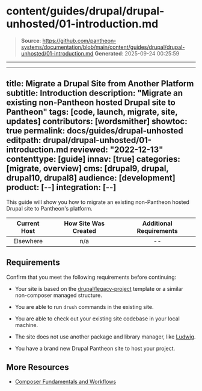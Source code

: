 # content/guides/drupal/drupal-unhosted/01-introduction.md

> **Source**: https://github.com/pantheon-systems/documentation/blob/main/content/guides/drupal/drupal-unhosted/01-introduction.md
> **Generated**: 2025-09-24 00:25:59

---

---
title: Migrate a Drupal Site from Another Platform
subtitle: Introduction
description: "Migrate an existing non-Pantheon hosted Drupal site to Pantheon"
tags: [code, launch, migrate, site, updates]
contributors: [wordsmither]
showtoc: true
permalink: docs/guides/drupal-unhosted
editpath: drupal/drupal-unhosted/01-introduction.md
reviewed: "2022-12-13"
contenttype: [guide]
innav: [true]
categories: [migrate, overview]
cms: [drupal9, drupal, drupal10, drupal8]
audience: [development]
product: [--]
integration: [--]
---

This guide will show you how to migrate an existing non-Pantheon hosted Drupal site to Pantheon's platform.

|  Current Host | How Site Was Created <Popover title="Site Creation" content="What is the method you used to create the site?" /> |  Additional Requirements <Popover title="Additional Requirements" content="Any other features that must be in place, or that are desired." /> |
| :-------------------------------------------: | :------------------------------------------------------------------------------------------------------------------------------------------: | :----------------------------------------------------------------------------------------------------------------------------------------------------------------------------------------: |
|                   Elsewhere                   |                                                                     n/a                                                                      |                                                                                             --                                                                                             |

<Partial file="drupal/see-landing.md" />

<Partial file="drupal/commit-history.md" />

## Requirements

Confirm that you meet the following requirements before continuing:

- Your site is based on the [drupal/legacy-project](https://github.com/drupal/legacy-project/blob/9.1.x/composer.json) template or a similar non-composer managed structure.

- You are able to run `drush` commands in the existing site.

- You are able to check out your existing site codebase in your local machine.

- The site does not use another package and library manager, like [Ludwig](https://www.drupal.org/project/ludwig).

- You have a brand new Drupal Pantheon site to host your project.

## More Resources

- [Composer Fundamentals and Workflows](/guides/composer)
